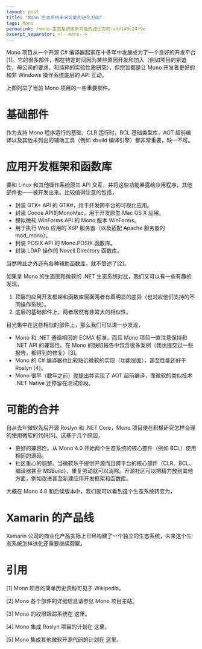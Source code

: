 ```yaml
---
layout: post
title: "Mono 生态系统未来可能的进化方向"
tags: Mono
permalink: /mono-生态系统未来可能的进化方向-cff149c24f9e
excerpt_separator: <!--more-->
---
```


Mono 项目从一个开源 C# 编译器起家在十多年中发展成为了一个良好的开发平台[1]。它的很多部件，都在特定时间因为某些原因开发和加入（例如项目的紧迫性，母公司的要求，和纯粹的实验性质研究），但宗旨都是让 Mono 开发者更好的和非 Windows 操作系统底层的 API 互动。
<!--more-->

上图列举了当前 Mono 项目的一些重要部件。

# 基础部件

作为支持 Mono 程序运行的基础，CLR 运行时，BCL 基础类型库，AOT 超前编译以及其他未列出的辅助工具（例如 xbuild 编译引擎）都非常重要，缺一不可。

# 应用开发框架和函数库

要和 Linux 和其他操作系统原生 API 交互，并将这些功能暴露给应用程序，其他部件也一一被开发出来。比较值得注意的包括，

* 封装 GTK+ API 的 GTK#，用于开发跨平台的可视化应用。
* 封装 Cocoa API的MonoMac，用于开发原生 Mac OS X 应用。
* 模拟微软 WinForms API 的 Mono 版本 WinForms。
* 用于执行 Web 应用的 XSP 服务器（以及适配 Apache 服务器的 mod_mono）。
* 封装 POSIX API 的 Mono.POSIX 函数库。
* 封装 LDAP 操作的 Novell.Directory 函数库。

当然除此之外还有各种辅助函数库，就不赘述了[2]。

如果拿 Mono 的生态图和微软的 .NET 生态系统对比，我们又可以有一些有趣的发现，

1. 顶层的应用开发框架和函数库层面两者有着明显的差异（也对应他们支持的不同操作系统）。
1. 底层的基础部件上，两者居然有非常大的相似性。

目光集中在这些相似的部件上，那么我们可以进一步发现，

* Mono 和 .NET 遵循相同的 ECMA 标准，而且 Mono 项目一直注意保持和 .NET API 的兼容性。在 Mono 的缺陷报告中包含很多案例（我也提交过一些报告，都得到的修复）[3]。
* Mono 的 C# 编译器也比较贴近微软的实现（功能层面），甚至性能还好于Roslyn [4]。
* Mono 很早（数年之前）就提出并实现了 AOT 超前编译，而微软的类似技术 .NET Native 还停留在测试阶段。

# 可能的合并

自从去年微软先后开源 Roslyn 和 .NET Core，Mono 项目便在积极研究怎样合理的使用微软的代码[5]。这基于几个原因，

* 更好的兼容性。从 Mono 4.0 开始两个生态系统的核心部件（例如 BCL）使用相同的源码。
* 社区重心的调整。当微软乐于提供开源而且跨平台的核心部件（CLR、BCL、编译器甚至 MSBuild），重复劳动就可以消除。开源社区可以把精力放到其他方面，例如改进甚至新建应用开发框架和函数库。

大概在 Mono 4.0 和后续版本中，我们就可以看到这个生态系统转变为，

# Xamarin 的产品线

Xamarin 公司的商业化产品实际上已经构建了一个独立的生态系统，未来这个生态系统怎样进化还需要继续观察。

# 引用

[1] Mono 项目的简单历史资料可见于 Wikipedia。

[2] Mono 各个部件的详细信息请参见 Mono 项目主站。

[3] Mono 的权限跟踪系统在 这里。

[4] Mono 集成 Roslyn 项目的计划在 这里。

[5] Mono 集成其他微软开源代码的计划在 这里。